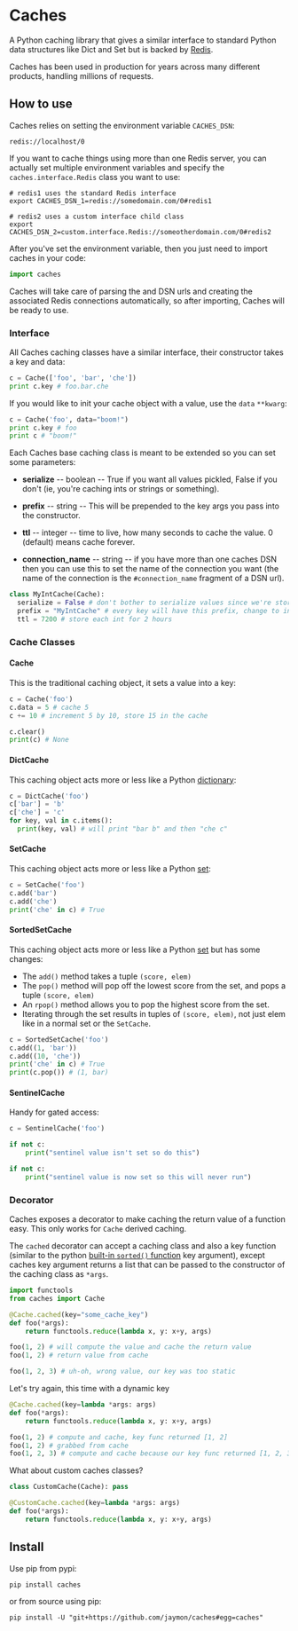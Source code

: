 # Caches

A Python caching library that gives a similar interface to standard Python data structures like Dict and Set but is backed by [Redis](https://redis.io).

Caches has been used in production for years across many different products, handling millions of requests.


## How to use

Caches relies on setting the environment variable `CACHES_DSN`:

    redis://localhost/0

If you want to cache things using more than one Redis server, you can actually set multiple environment variables and specify the `caches.interface.Redis` class you want to use:

    # redis1 uses the standard Redis interface
    export CACHES_DSN_1=redis://somedomain.com/0#redis1
    
    # redis2 uses a custom interface child class
    export CACHES_DSN_2=custom.interface.Redis://someotherdomain.com/0#redis2

After you've set the environment variable, then you just need to import caches in your code:

```python
import caches
```

Caches will take care of parsing the and DSN urls and creating the associated Redis connections automatically, so after importing, Caches will be ready to use.


### Interface

All Caches caching classes have a similar interface, their constructor takes a key and data:

```python
c = Cache(['foo', 'bar', 'che'])
print c.key # foo.bar.che
```

If you would like to init your cache object with a value, use the `data` `**kwarg`:

```python
c = Cache('foo', data="boom!")
print c.key # foo
print c # "boom!"
```

Each Caches base caching class is meant to be extended so you can set some parameters:

* **serialize** -- boolean -- True if you want all values pickled, False if you don't (ie, you're caching ints or strings or something).

* **prefix** -- string -- This will be prepended to the key args you pass into the constructor.

* **ttl** -- integer -- time to live, how many seconds to cache the value. 0 (default) means cache forever.

* **connection_name** -- string -- if you have more than one caches DSN then you can use this to set the name of the connection you want (the name of the connection is the `#connection_name` fragment of a DSN url).

```python
class MyIntCache(Cache):
  serialize = False # don't bother to serialize values since we're storing ints
  prefix = "MyIntCache" # every key will have this prefix, change to invalidate all currently cached values
  ttl = 7200 # store each int for 2 hours
```

### Cache Classes


#### Cache

This is the traditional caching object, it sets a value into a key:

```python
c = Cache('foo')
c.data = 5 # cache 5
c += 10 # increment 5 by 10, store 15 in the cache

c.clear()
print(c) # None
```


#### DictCache

This caching object acts more or less like a Python [dictionary](http://docs.python.org/3/library/stdtypes.html#mapping-types-dict):

```python
c = DictCache('foo')
c['bar'] = 'b'
c['che'] = 'c'
for key, val in c.items():
  print(key, val) # will print "bar b" and then "che c"
```


#### SetCache

This caching object acts more or less like a Python [set](http://docs.python.org/2/library/stdtypes.html#set):

```python
c = SetCache('foo')
c.add('bar')
c.add('che')
print('che' in c) # True
```


#### SortedSetCache

This caching object acts more or less like a Python [set](http://docs.python.org/2/library/stdtypes.html#set) but has some changes:

* The `add()` method takes a tuple `(score, elem)`
* The `pop()` method will pop off the lowest score from the set, and pops a tuple `(score, elem)`
* An `rpop()` method allows you to pop the highest score from the set.
* Iterating through the set results in tuples of `(score, elem)`, not just elem like in a normal set or the `SetCache`.

```python
c = SortedSetCache('foo')
c.add((1, 'bar'))
c.add((10, 'che'))
print('che' in c) # True
print(c.pop()) # (1, bar)
```


#### SentinelCache

Handy for gated access:

```python
c = SentinelCache('foo')

if not c:
    print("sentinel value isn't set so do this")

if not c:
    print("sentinel value is now set so this will never run")
```


### Decorator

Caches exposes a decorator to make caching the return value of a function easy. This only works for `Cache` derived caching.

The `cached` decorator can accept a caching class and also a key function (similar to the python [built-in `sorted()` function](http://docs.python.org/2/library/functions.html#sorted) key argument), except caches key argument returns a list that can be passed to the constructor of the caching class as `*args`.

```python
import functools
from caches import Cache

@Cache.cached(key="some_cache_key")
def foo(*args):
    return functools.reduce(lambda x, y: x+y, args)

foo(1, 2) # will compute the value and cache the return value
foo(1, 2) # return value from cache

foo(1, 2, 3) # uh-oh, wrong value, our key was too static
```

Let's try again, this time with a dynamic key

```python
@Cache.cached(key=lambda *args: args)
def foo(*args):
    return functools.reduce(lambda x, y: x+y, args)

foo(1, 2) # compute and cache, key func returned [1, 2]
foo(1, 2) # grabbed from cache
foo(1, 2, 3) # compute and cache because our key func returned [1, 2, 3]
```

What about custom caches classes?

```python
class CustomCache(Cache): pass

@CustomCache.cached(key=lambda *args: args)
def foo(*args):
    return functools.reduce(lambda x, y: x+y, args)
```


## Install

Use pip from pypi:

    pip install caches

or from source using pip:

    pip install -U "git+https://github.com/jaymon/caches#egg=caches"
